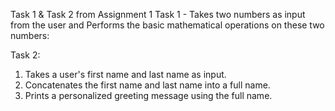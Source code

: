 Task 1 & Task 2 from Assignment 1
Task 1 - Takes two numbers as input from the user and Performs the basic mathematical operations on these two numbers:

Task 2:
1.  Takes a user's first name and last name as input.
2.  Concatenates the first name and last name into a full name.
3.  Prints a personalized greeting message using the full name.
